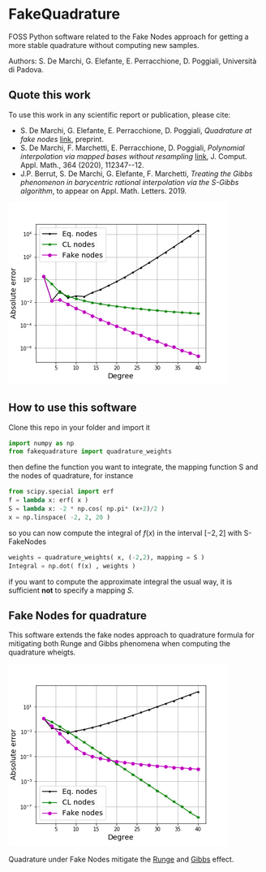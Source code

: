 # FakeQuadrature

FOSS Python software related to the Fake Nodes approach for getting a more stable quadrature without computing new samples.

Authors: S. De Marchi, G. Elefante, E. Perracchione, D. Poggiali, 
Università di Padova.

## Quote this work

To use this work in any scientific report or publication, please cite:

  * S. De Marchi, G. Elefante, E. Perracchione, D. Poggiali, *Quadrature at fake nodes* [link](), preprint.
  * S. De Marchi, F. Marchetti, E. Perracchione, D. Poggiali, *Polynomial interpolation via mapped bases without resampling* [link](https://www.sciencedirect.com/science/article/pii/S0377042719303449), J. Comput. Appl. Math., 364 (2020), 112347--12.
   * J.P. Berrut, S. De Marchi, G. Elefante, F. Marchetti, *Treating the Gibbs phenomenon in barycentric rational interpolation via the S-Gibbs algorithm*, to appear on Appl. Math. Letters. 2019.
   
![img](gibbsfig.png)


## How to use this software
Clone this repo in your folder and import it
```python
import numpy as np
from fakequadrature import quadrature_weights
```
then define the function you want to integrate, the mapping function S and the nodes of quadrature, for instance

```python
from scipy.special import erf
f = lambda x: erf( x )
S = lambda x: -2 * np.cos( np.pi* (x+2)/2 )
x = np.linspace( -2, 2, 20 )
```

so you can now compute the integral of $f(x)$ in the interval $[-2,2]$ with S-FakeNodes

```python
weights = quadrature_weights( x, (-2,2), mapping = S )
Integral = np.dot( f(x) , weights ) 
```
 if you want to compute the approximate integral the usual way, it is sufficient **not** to specify a mapping $S$.


## Fake Nodes for quadrature

This software extends the fake nodes approach to quadrature formula for mitigating 
both Runge and Gibbs phenomena when computing the quadrature wheigts. 

![img](rungefig.png)

Quadrature under Fake Nodes mitigate the [Runge](S-Runge.ipynb) and [Gibbs](S-Gibbs.ipynb) effect.




